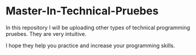 # Master-In-Technical-Pruebes

In this repository I will be uploading other types of technical programming pruebes. They are very intuitive.

I hope they help you practice and increase your programming skills.
